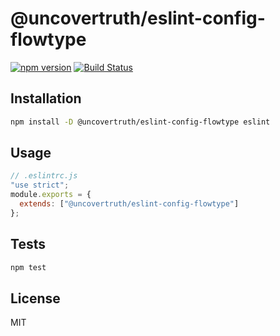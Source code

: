 # @uncovertruth/eslint-config-flowtype

[![npm version](https://badge.fury.io/js/%40uncovertruth%2Feslint-config-flowtype.svg)](https://badge.fury.io/js/%40uncovertruth%2Feslint-config-flowtype)
[![Build Status](https://travis-ci.org/uncovertruth/styleguide.svg?branch=master)](https://travis-ci.org/uncovertruth/styleguide)

## Installation

```sh
npm install -D @uncovertruth/eslint-config-flowtype eslint
```

## Usage

```js
// .eslintrc.js
"use strict";
module.exports = {
  extends: ["@uncovertruth/eslint-config-flowtype"]
};
```

## Tests

```sh
npm test
```

## License

MIT
